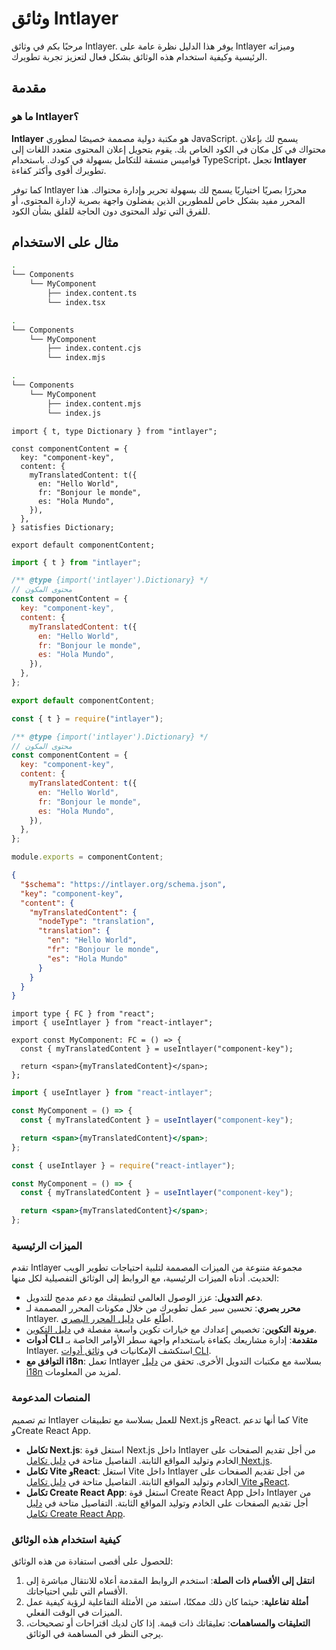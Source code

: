 # وثائق Intlayer

مرحبًا بكم في وثائق Intlayer. يوفر هذا الدليل نظرة عامة على Intlayer وميزاته الرئيسية وكيفية استخدام هذه الوثائق بشكل فعال لتعزيز تجربة تطويرك.

## مقدمة

### ما هو Intlayer؟

**Intlayer** هو مكتبة دولية مصممة خصيصًا لمطوري JavaScript. يسمح لك بإعلان محتواك في كل مكان في الكود الخاص بك. يقوم بتحويل إعلان المحتوى متعدد اللغات إلى قواميس منسقة للتكامل بسهولة في كودك. باستخدام TypeScript، تجعل **Intlayer** تطويرك أقوى وأكثر كفاءة.

كما توفر Intlayer محررًا بصريًا اختياريًا يسمح لك بسهولة تحرير وإدارة محتواك. هذا المحرر مفيد بشكل خاص للمطورين الذين يفضلون واجهة بصرية لإدارة المحتوى، أو للفرق التي تولد المحتوى دون الحاجة للقلق بشأن الكود.

## مثال على الاستخدام

```bash codeFormat="typescript"
.
└── Components
    └── MyComponent
        ├── index.content.ts
        └── index.tsx
```

```bash codeFormat="commonjs"
.
└── Components
    └── MyComponent
        ├── index.content.cjs
        └── index.mjs
```

```bash codeFormat="esm"
.
└── Components
    └── MyComponent
        ├── index.content.mjs
        └── index.js
```

```tsx fileName="src/components/MyComponent/index.content.ts" contentDeclarationFormat="typescript"
import { t, type Dictionary } from "intlayer";

const componentContent = {
  key: "component-key",
  content: {
    myTranslatedContent: t({
      en: "Hello World",
      fr: "Bonjour le monde",
      es: "Hola Mundo",
    }),
  },
} satisfies Dictionary;

export default componentContent;
```

```javascript fileName="src/components/MyComponent/index.content.mjs" contentDeclarationFormat="esm"
import { t } from "intlayer";

/** @type {import('intlayer').Dictionary} */
// محتوى المكون
const componentContent = {
  key: "component-key",
  content: {
    myTranslatedContent: t({
      en: "Hello World",
      fr: "Bonjour le monde",
      es: "Hola Mundo",
    }),
  },
};

export default componentContent;
```

```javascript fileName="src/components/MyComponent/index.content.cjs" contentDeclarationFormat="commonjs"
const { t } = require("intlayer");

/** @type {import('intlayer').Dictionary} */
// محتوى المكون
const componentContent = {
  key: "component-key",
  content: {
    myTranslatedContent: t({
      en: "Hello World",
      fr: "Bonjour le monde",
      es: "Hola Mundo",
    }),
  },
};

module.exports = componentContent;
```

```json fileName="src/components/MyComponent/index.content.json" contentDeclarationFormat="json"
{
  "$schema": "https://intlayer.org/schema.json",
  "key": "component-key",
  "content": {
    "myTranslatedContent": {
      "nodeType": "translation",
      "translation": {
        "en": "Hello World",
        "fr": "Bonjour le monde",
        "es": "Hola Mundo"
      }
    }
  }
}
```

```tsx fileName="src/components/MyComponent/index.tsx" codeFormat="typescript"
import type { FC } from "react";
import { useIntlayer } from "react-intlayer";

export const MyComponent: FC = () => {
  const { myTranslatedContent } = useIntlayer("component-key");

  return <span>{myTranslatedContent}</span>;
};
```

```jsx fileName="src/components/MyComponent/index.mjx" codeFormat="esm"
import { useIntlayer } from "react-intlayer";

const MyComponent = () => {
  const { myTranslatedContent } = useIntlayer("component-key");

  return <span>{myTranslatedContent}</span>;
};
```

```jsx fileName="src/components/MyComponent/index.csx" codeFormat="commonjs"
const { useIntlayer } = require("react-intlayer");

const MyComponent = () => {
  const { myTranslatedContent } = useIntlayer("component-key");

  return <span>{myTranslatedContent}</span>;
};
```

### الميزات الرئيسية

تقدم Intlayer مجموعة متنوعة من الميزات المصممة لتلبية احتياجات تطوير الويب الحديث. أدناه الميزات الرئيسية، مع الروابط إلى الوثائق التفصيلية لكل منها:

- **دعم التدويل**: عزز الوصول العالمي لتطبيقك مع دعم مدمج للتدويل.
- **محرر بصري**: تحسين سير عمل تطويرك من خلال مكونات المحرر المصممة لـ Intlayer. اطّلع على [دليل المحرر البصري](https://github.com/aymericzip/intlayer/blob/main/docs/ar/intlayer_editor.md).
- **مرونة التكوين**: تخصيص إعدادك مع خيارات تكوين واسعة مفصلة في [دليل التكوين](https://github.com/aymericzip/intlayer/blob/main/docs/ar/configuration.md).
- **أدوات CLI متقدمة**: إدارة مشاريعك بكفاءة باستخدام واجهة سطر الأوامر الخاصة بـ Intlayer. استكشف الإمكانيات في [وثائق أدوات CLI](https://github.com/aymericzip/intlayer/blob/main/docs/ar/intlayer_cli.md).
- **التوافق مع i18n**: تعمل Intlayer بسلاسة مع مكتبات التدويل الأخرى. تحقق من [دليل i18n](https://github.com/aymericzip/intlayer/blob/main/docs/ar/intlayer_with_i18next.md) لمزيد من المعلومات.

### المنصات المدعومة

تم تصميم Intlayer للعمل بسلاسة مع تطبيقات Next.js وReact. كما أنها تدعم Vite وCreate React App.

- **تكامل Next.js**: استغل قوة Next.js داخل Intlayer من أجل تقديم الصفحات على الخادم وتوليد المواقع الثابتة. التفاصيل متاحة في [دليل تكامل Next.js](https://github.com/aymericzip/intlayer/blob/main/docs/ar/intlayer_with_nextjs_15.md).
- **تكامل Vite وReact**: استغل Vite داخل Intlayer من أجل تقديم الصفحات على الخادم وتوليد المواقع الثابتة. التفاصيل متاحة في [دليل تكامل Vite وReact](https://github.com/aymericzip/intlayer/blob/main/docs/ar/intlayer_with_vite+react.md).
- **تكامل Create React App**: استغل قوة Create React App داخل Intlayer من أجل تقديم الصفحات على الخادم وتوليد المواقع الثابتة. التفاصيل متاحة في [دليل تكامل Create React App](https://github.com/aymericzip/intlayer/blob/main/docs/ar/intlayer_with_create_react_app.md).

### كيفية استخدام هذه الوثائق

للحصول على أقصى استفادة من هذه الوثائق:

1. **انتقل إلى الأقسام ذات الصلة**: استخدم الروابط المقدمة أعلاه للانتقال مباشرة إلى الأقسام التي تلبي احتياجاتك.
2. **أمثلة تفاعلية**: حيثما كان ذلك ممكنًا، استفد من الأمثلة التفاعلية لرؤية كيفية عمل الميزات في الوقت الفعلي.
3. **التعليقات والمساهمات**: تعليقاتك ذات قيمة. إذا كان لديك اقتراحات أو تصحيحات، يرجى النظر في المساهمة في الوثائق.

